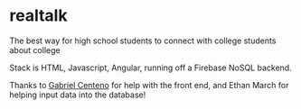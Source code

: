 # realtalk
The best way for high school students to connect with college students about college

Stack is HTML, Javascript, Angular, running off a Firebase NoSQL backend.

Thanks to <a href="https://github.com/gaboc4">Gabriel Centeno</a> for help with the front end, and Ethan March for helping input data into the database!
